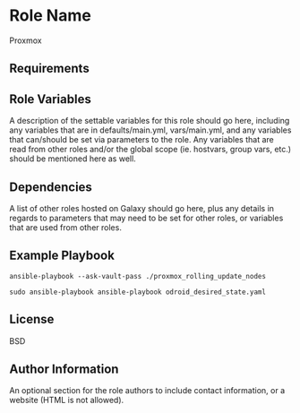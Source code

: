 Role Name
=========

Proxmox

Requirements
------------


Role Variables
--------------

A description of the settable variables for this role should go here, including any variables that are in defaults/main.yml, vars/main.yml, and any variables that can/should be set via parameters to the role. Any variables that are read from other roles and/or the global scope (ie. hostvars, group vars, etc.) should be mentioned here as well.

Dependencies
------------

A list of other roles hosted on Galaxy should go here, plus any details in regards to parameters that may need to be set for other roles, or variables that are used from other roles.

Example Playbook
----------------
```
ansible-playbook --ask-vault-pass ./proxmox_rolling_update_nodes
```

```
sudo ansible-playbook ansible-playbook odroid_desired_state.yaml
```

License
-------

BSD

Author Information
------------------

An optional section for the role authors to include contact information, or a website (HTML is not allowed).
